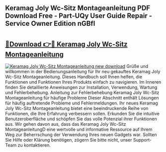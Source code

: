 ## Keramag Joly Wc-Sitz Montageanleitung PDF Download Free - Part-UQy User Guide Repair - Service Owner Edition nGBfl

# <h2><a href="http://df6v1s.blite.top/?on=Keramag+Joly+Wc-Sitz+Montageanleitung">🔗Download 👉🔴 Keramag Joly Wc-Sitz Montageanleitung</a></h2>

[![Keramag Joly Wc-Sitz Montageanleitung new download](https://i.imgur.com/lujVjoI.png)](http://df6v1s.blite.top/?on=Keramag+Joly+Wc-Sitz+Montageanleitung)
Grüße und willkommen in der Bedienungsanleitung für Ihr neu gekauftes Keramag Joly Wc-Sitz Montageanleitung. Dieses Handbuch soll Ihnen helfen, die Funktionen und Funktionen Ihres Produkts einfach zu navigieren. Im Inneren finden Sie detaillierte Anweisungen zur Installation, Verwendung, Wartung und Fehlerbehebung. Anleitung zur Fehlerbehebung Keramag Joly Wc-Sitz Montageanleitung für häufige Probleme Dieser Abschnitt enthält Lösungen für häufig auftretende Probleme und Fehlermeldungen. Ihr neues Keramag Joly Wc-Sitz Montageanleitung bietet eine beeindruckende Reihe von Funktionen, die Ihre Erfahrung verbessern sollen. Erkunden Sie die intuitive Benutzeroberfläche und schöpfen Sie das volle Potenzial ihrer Funktionen aus. Wir gehen davon aus, dass das Keramag Joly Wc-Sitz MontageanleitungD eine wertvolle und informative Ressource auf Ihrem Weg zur Beherrschung der Verwendung Ihres neuen Gadgets war. Sollten Sie Hilfe oder Klärung benötigen, zögern Sie bitte nicht, unser Support-Team zu kontaktieren.

